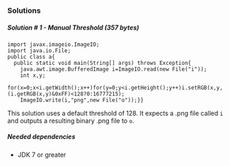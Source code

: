 ### Solutions
##### Solution # 1 - Manual Threshold (357 bytes)

    import javax.imageio.ImageIO;
    import java.io.File;
    public class a{
      public static void main(String[] args) throws Exception{
        java.awt.image.BufferedImage i=ImageIO.read(new File("i"));
        int x,y;
        for(x=0;x<i.getWidth();x++)for(y=0;y<i.getHeight();y++)i.setRGB(x,y,(i.getRGB(x,y)&0xFF)<128?0:16777215);
        ImageIO.write(i,"png",new File("o"));}}

This solution uses a default threshold of 128. It expects a .png file called `i` and outputs a resulting binary .png file to `o`. 

##### Needed dependencies
* JDK 7 or greater